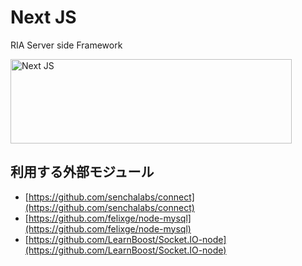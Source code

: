 # Next JS

RIA Server side Framework

<img src="http://art38.photozou.jp/pub/253/198253/photo/64571100.png" alt="Next JS" width="450" height="135" style="border:0" />

## 利用する外部モジュール

* [https://github.com/senchalabs/connect](https://github.com/senchalabs/connect)
* [https://github.com/felixge/node-mysql](https://github.com/felixge/node-mysql)
* [https://github.com/LearnBoost/Socket.IO-node](https://github.com/LearnBoost/Socket.IO-node)

